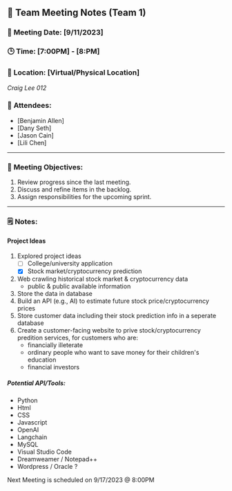## 📝 **Team Meeting Notes (Team 1)**

### 📅 **Meeting Date**: [9/11/2023]

### 🕒 **Time**: [7:00PM] - [8:PM]

### 📍 **Location**: [Virtual/Physical Location]
*Craig Lee 012*

### 📣 **Attendees**:
- [Benjamin Allen]
- [Dany Seth]
- [Jason Cain]
- [Lili Chen]

---

### 🎯 **Meeting Objectives**:

1. Review progress since the last meeting.
2. Discuss and refine items in the backlog.
3. Assign responsibilities for the upcoming sprint.


---

### 🗒️ **Notes**:

#### Project Ideas
1) Explored project ideas
    - [ ] College/university application
    - [X] Stock market/cryptocurrency prediction
2) Web crawling historical stock market & cryptocurrency data    
    - public & public available information
3) Store the data in database
4) Build an API (e.g., AI) to estimate future stock price/cryptocurrency prices
5) Store customer data including their stock prediction info in a seperate database
6) Create a customer-facing website to prive stock/cryptocurrency predition services, for customers who are:
    - financially illeterate
    - ordinary people who want to save money for their children's education
    - financial investors

##### Potential API/Tools:
- Python
- Html
- CSS
- Javascript
- OpenAI
- Langchain
- MySQL 
- Visual Studio Code
- Dreamweamer / Notepad++
- Wordpress / Oracle ?

Next Meeting is scheduled on 9/17/2023 @ 8:00PM
